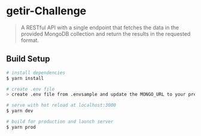 # getir-Challenge

> A RESTful API with a single endpoint that fetches the data in the
provided MongoDB collection and return the results in the requested format.

## Build Setup

``` bash
# install dependencies
$ yarn install

# create .env file
> create .env file from .envsample and update the MONGO_URL to your prefered mongodb conncetion string

# serve with hot reload at localhost:3000
$ yarn dev

# build for production and launch server
$ yarn prod
